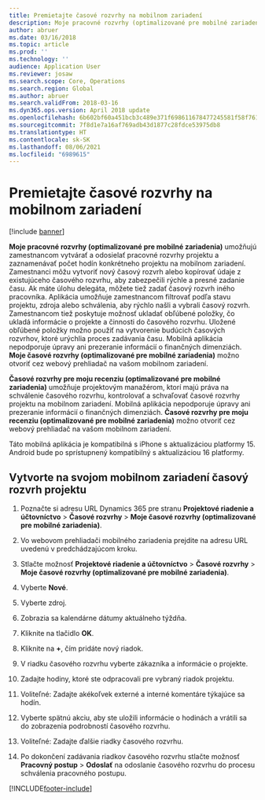 ```yaml
---
title: Premietajte časové rozvrhy na mobilnom zariadení
description: Moje pracovné rozvrhy (optimalizované pre mobilné zariadenia) umožňujú zamestnancom vytvárať a odosielať pracovné rozvrhy projektu a zaznamenávať počet hodín konkrétneho projektu na mobilnom zariadení.
author: abruer
ms.date: 03/16/2018
ms.topic: article
ms.prod: ''
ms.technology: ''
audience: Application User
ms.reviewer: josaw
ms.search.scope: Core, Operations
ms.search.region: Global
ms.author: abruer
ms.search.validFrom: 2018-03-16
ms.dyn365.ops.version: April 2018 update
ms.openlocfilehash: 6b602bf60a451bcb3c489e371f698611678477245581f58f76145a4b846c7b8a
ms.sourcegitcommit: 7f8d1e7a16af769adb43d1877c28fdce53975db8
ms.translationtype: HT
ms.contentlocale: sk-SK
ms.lasthandoff: 08/06/2021
ms.locfileid: "6989615"
---
```

# <a name="project-timesheets-on-a-mobile-device"></a>Premietajte časové rozvrhy na mobilnom zariadení

[!include [banner](../includes/banner.md)]

**Moje pracovné rozvrhy (optimalizované pre mobilné zariadenia)** umožňujú zamestnancom vytvárať a odosielať pracovné rozvrhy projektu a zaznamenávať počet hodín konkrétneho projektu na mobilnom zariadení. Zamestnanci môžu vytvoriť nový časový rozvrh alebo kopírovať údaje z existujúceho časového rozvrhu, aby zabezpečili rýchle a presné zadanie času. Ak máte úlohu delegáta, môžete tiež zadať časový rozvrh iného pracovníka. Aplikácia umožňuje zamestnancom filtrovať podľa stavu projektu, zdroja alebo schválenia, aby rýchlo našli a vybrali časový rozvrh. Zamestnancom tiež poskytuje možnosť ukladať obľúbené položky, čo ukladá informácie o projekte a činnosti do časového rozvrhu. Uložené obľúbené položky možno použiť na vytvorenie budúcich časových rozvrhov, ktoré urýchlia proces zadávania času. Mobilná aplikácia nepodporuje úpravy ani prezeranie informácií o finančných dimenziách. **Moje časové rozvrhy (optimalizované pre mobilné zariadenia)** možno otvoriť cez webový prehliadač na vašom mobilnom zariadení.

**Časové rozvrhy pre moju recenziu (optimalizované pre mobilné zariadenia)** umožňuje projektovým manažérom, ktorí majú práva na schválenie časového rozvrhu, kontrolovať a schvaľovať časové rozvrhy projektu na mobilnom zariadení. Mobilná aplikácia nepodporuje úpravy ani prezeranie informácií o finančných dimenziách. **Časové rozvrhy pre moju recenziu (optimalizované pre mobilné zariadenia)** možno otvoriť cez webový prehliadač na vašom mobilnom zariadení.

Táto mobilná aplikácia je kompatibilná s iPhone s aktualizáciou platformy 15.
Android bude po sprístupnený kompatibilný s aktualizáciou 16 platformy.

## <a name="create-a-project-timesheet-on-your-mobile-device"></a>Vytvorte na svojom mobilnom zariadení časový rozvrh projektu

1.  Poznačte si adresu URL Dynamics 365 pre stranu **Projektové riadenie a účtovníctvo** \> **Časové rozvrhy** \> **Moje časové rozvrhy (optimalizované pre mobilné zariadenia)**.

2.  Vo webovom prehliadači mobilného zariadenia prejdite na adresu URL uvedenú v predchádzajúcom kroku.
 
3.  Stlačte možnosť **Projektové riadenie a účtovníctvo** \> **Časové rozvrhy** \> **Moje časové rozvrhy (optimalizované pre mobilné zariadenia)**.

4.  Vyberte **Nové**.

5.  Vyberte zdroj.

6.  Zobrazia sa kalendárne dátumy aktuálneho týždňa.

7.  Kliknite na tlačidlo **OK**.

8.  Kliknite na **+**, čím pridáte nový riadok.

9.  V riadku časového rozvrhu vyberte zákazníka a informácie o projekte.

10. Zadajte hodiny, ktoré ste odpracovali pre vybraný riadok projektu.

11. Voliteľné: Zadajte akékoľvek externé a interné komentáre týkajúce sa hodín.

12. Vyberte spätnú akciu, aby ste uložili informácie o hodinách a vrátili sa do zobrazenia podrobností časového rozvrhu.

13. Voliteľné: Zadajte ďalšie riadky časového rozvrhu.

14. Po dokončení zadávania riadkov časového rozvrhu stlačte možnosť **Pracovný postup** \> **Odoslať** na odoslanie časového rozvrhu do procesu schválenia pracovného postupu.


[!INCLUDE[footer-include](../includes/footer-banner.md)]